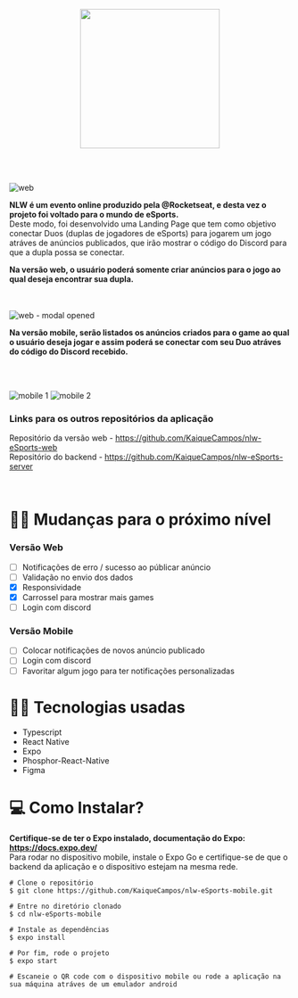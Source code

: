 <p align="center">
  <img 
    src="https://user-images.githubusercontent.com/70600553/191132700-2eee234a-a9bb-4602-ac17-3fc98f804881.svg"
    width=250
  />

  <br></br>
  
  ![web](https://user-images.githubusercontent.com/70600553/191132659-62d3c2ff-2011-490f-84c7-13613c8d5eef.png)
  
  <strong>NLW é um evento online produzido pela @Rocketseat, e desta vez o projeto foi voltado para o mundo de eSports.</strong><br/>
  Deste modo, foi desenvolvido uma Landing Page que tem como objetivo conectar Duos (duplas de jogadores de eSports) para jogarem
  um jogo atráves de anúncios publicados, que irão mostrar o código do Discord para que a dupla possa se conectar.
    
  <strong>Na versão web, o usuário poderá somente criar anúncios para o jogo ao qual deseja encontrar sua dupla.</strong>
  
  <br></br>
  ![web - modal opened](https://user-images.githubusercontent.com/70600553/191132655-474fe8e0-bbab-4033-ad7a-a33d5e8823a4.png)
    
  <strong>
    Na versão mobile, serão listados os anúncios criados para o game ao qual o usuário deseja jogar
    e assim poderá se conectar com seu Duo atráves do código do Discord recebido.
  </strong>
  
  <br></br>
  
  ![mobile 1](https://user-images.githubusercontent.com/70600553/191134321-11ff4e33-c1c0-48ac-88d6-e1306d9769bf.png)
  ![mobile 2](https://user-images.githubusercontent.com/70600553/191134324-011b6606-215f-4508-955a-f1d37943d690.png)

</p>

### Links para os outros repositórios da aplicação
Repositório da versão web - https://github.com/KaiqueCampos/nlw-eSports-web </br>
Repositório do backend - https://github.com/KaiqueCampos/nlw-eSports-server

</br>

# 🚀🔥 Mudanças para o próximo nível
### Versão Web
- [ ] Notificações de erro / sucesso ao públicar anúncio
- [ ] Validação no envio dos dados 
- [x] Responsividade
- [x] Carrossel para mostrar mais games 
- [ ] Login com discord

### Versão Mobile
- [ ] Colocar notificações de novos anúncio publicado
- [ ] Login com discord
- [ ] Favoritar algum jogo para ter notificações personalizadas

# 🚀🔥 Tecnologias usadas
 - Typescript
 - React Native
 - Expo
 - Phosphor-React-Native
 - Figma

# 💻 Como Instalar?

<strong>Certifique-se de ter o Expo instalado, documentação do Expo: https://docs.expo.dev/</strong> </br>
Para rodar no dispositivo mobile, instale o Expo Go e certifique-se de que o backend da aplicação e o dispositivo estejam na mesma rede.

```
# Clone o repositório
$ git clone https://github.com/KaiqueCampos/nlw-eSports-mobile.git

# Entre no diretório clonado
$ cd nlw-eSports-mobile

# Instale as dependências
$ expo install

# Por fim, rode o projeto 
$ expo start

# Escaneie o QR code com o dispositivo mobile ou rode a aplicação na sua máquina atráves de um emulador android 
```
